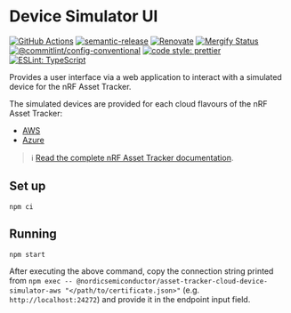 # Device Simulator UI

[![GitHub Actions](https://github.com/NordicSemiconductor/asset-tracker-cloud-device-ui-js/workflows/Test%20and%20Release/badge.svg)](https://github.com/NordicSemiconductor/asset-tracker-cloud-device-ui-js/actions)
[![semantic-release](https://img.shields.io/badge/%20%20%F0%9F%93%A6%F0%9F%9A%80-semantic--release-e10079.svg)](https://github.com/semantic-release/semantic-release)
[![Renovate](https://img.shields.io/badge/renovate-enabled-brightgreen.svg)](https://renovatebot.com)
[![Mergify Status](https://img.shields.io/endpoint.svg?url=https://api.mergify.com/v1/badges/NordicSemiconductor/asset-tracker-cloud-device-ui-js)](https://mergify.io)
[![@commitlint/config-conventional](https://img.shields.io/badge/%40commitlint-config--conventional-brightgreen
)](https://github.com/conventional-changelog/commitlint/tree/master/@commitlint/config-conventional)
[![code style: prettier](https://img.shields.io/badge/code_style-prettier-ff69b4.svg)](https://github.com/prettier/prettier/)
[![ESLint: TypeScript](https://img.shields.io/badge/ESLint-TypeScript-blue.svg)](https://github.com/typescript-eslint/typescript-eslint)

Provides a user interface via a web application to interact with a simulated
device for the nRF Asset Tracker.

The simulated devices are provided for each cloud flavours of the nRF Asset
Tracker:

- [AWS](https://github.com/NordicSemiconductor/asset-tracker-cloud-aws-js)
- [Azure](https://github.com/NordicSemiconductor/asset-tracker-cloud-azure-js)

> :information_source:
> [Read the complete nRF Asset Tracker documentation](https://nordicsemiconductor.github.io/asset-tracker-cloud-docs/).

## Set up

    npm ci

## Running

    npm start

After executing the above command, copy the connection string printed from
`npm exec -- @nordicsemiconductor/asset-tracker-cloud-device-simulator-aws "</path/to/certificate.json>"`
(e.g. `http://localhost:24272`) and provide it in the endpoint input field.
